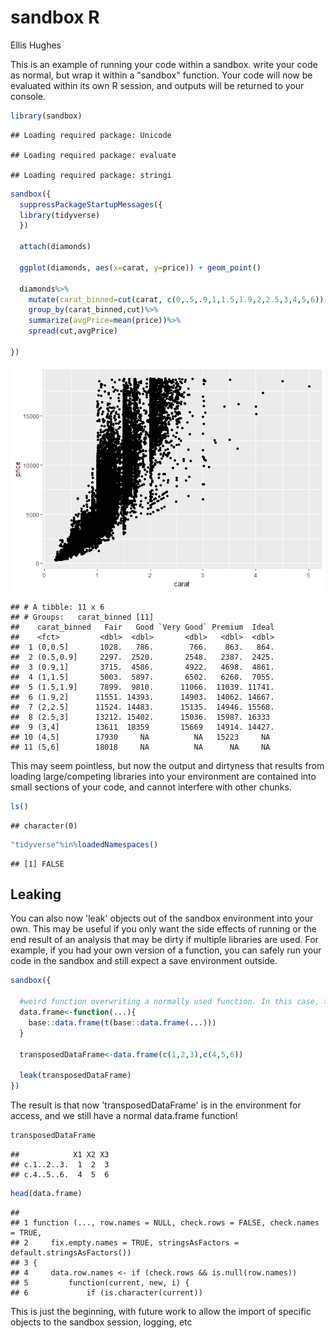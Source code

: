 sandbox R
================
Ellis Hughes

This is an example of running your code within a sandbox. write your code as normal, but wrap it within a "sandbox" function. Your code will now be evaluated within its own R session, and outputs will be returned to your console.

``` r
library(sandbox)
```

    ## Loading required package: Unicode

    ## Loading required package: evaluate

    ## Loading required package: stringi

``` r
sandbox({
  suppressPackageStartupMessages({
  library(tidyverse)
  })
  
  attach(diamonds)
  
  ggplot(diamonds, aes(x=carat, y=price)) + geom_point()
  
  diamonds%>%
    mutate(carat_binned=cut(carat, c(0,.5,.9,1,1.5,1.9,2,2.5,3,4,5,6)))%>%
    group_by(carat_binned,cut)%>%
    summarize(avgPrice=mean(price))%>%
    spread(cut,avgPrice)
  
})
```

![](inst/sandbox_files/figure-markdown_github/sandbox-1.png)

    ## # A tibble: 11 x 6
    ## # Groups:   carat_binned [11]
    ##    carat_binned   Fair   Good `Very Good` Premium  Ideal
    ##    <fct>         <dbl>  <dbl>       <dbl>   <dbl>  <dbl>
    ##  1 (0,0.5]       1028.   786.        766.    863.   864.
    ##  2 (0.5,0.9]     2297.  2520.       2548.   2387.  2425.
    ##  3 (0.9,1]       3715.  4586.       4922.   4698.  4861.
    ##  4 (1,1.5]       5003.  5897.       6502.   6260.  7055.
    ##  5 (1.5,1.9]     7899.  9810.      11066.  11039. 11741.
    ##  6 (1.9,2]      11551. 14393.      14903.  14062. 14667.
    ##  7 (2,2.5]      11524. 14483.      15135.  14946. 15568.
    ##  8 (2.5,3]      13212. 15402.      15036.  15987. 16333 
    ##  9 (3,4]        13611  18359       15669   14914. 14427.
    ## 10 (4,5]        17930     NA          NA   15223     NA 
    ## 11 (5,6]        18018     NA          NA      NA     NA

This may seem pointless, but now the output and dirtyness that results from loading large/competing libraries into your environment are contained into small sections of your code, and cannot interfere with other chunks.

``` r
ls()
```

    ## character(0)

``` r
"tidyverse"%in%loadedNamespaces()
```

    ## [1] FALSE

Leaking
-------

You can also now 'leak' objects out of the sandbox environment into your own. This may be useful if you only want the side effects of running or the end result of an analysis that may be dirty if multiple libraries are used. For example, if you had your own version of a function, you can safely run your code in the sandbox and still expect a save environment outside.

``` r
sandbox({

  #weird function overwriting a normally used function. In this case, transposing a data.frame
  data.frame<-function(...){
    base::data.frame(t(base::data.frame(...)))
  }

  transposedDataFrame<-data.frame(c(1,2,3),c(4,5,6))
  
  leak(transposedDataFrame)
})
```

The result is that now 'transposedDataFrame' is in the environment for access, and we still have a normal data.frame function!

``` r
transposedDataFrame
```

    ##            X1 X2 X3
    ## c.1..2..3.  1  2  3
    ## c.4..5..6.  4  5  6

``` r
head(data.frame)
```

    ##                                                                              
    ## 1 function (..., row.names = NULL, check.rows = FALSE, check.names = TRUE,   
    ## 2     fix.empty.names = TRUE, stringsAsFactors = default.stringsAsFactors()) 
    ## 3 {                                                                          
    ## 4     data.row.names <- if (check.rows && is.null(row.names))                
    ## 5         function(current, new, i) {                                        
    ## 6             if (is.character(current))

This is just the beginning, with future work to allow the import of specific objects to the sandbox session, logging, etc
